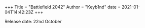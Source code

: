 +++
Title = "Battlefield 2042"
Author = "Keyb1nd"
date = 2021-01-04T14:42:23Z
+++

Release date: 22nd October